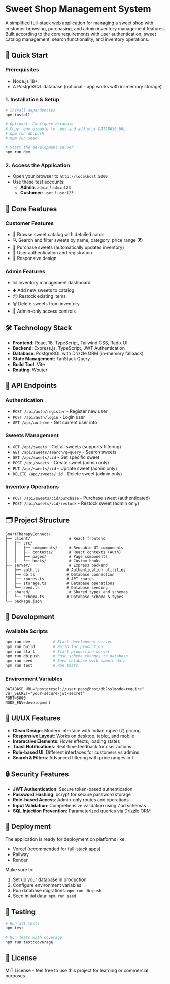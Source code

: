 # Sweet Shop Management System

A simplified full-stack web application for managing a sweet shop with customer browsing, purchasing, and admin inventory management features. Built according to the core requirements with user authentication, sweet catalog management, search functionality, and inventory operations.

## 🚀 Quick Start

### Prerequisites
- Node.js 18+ 
- A PostgreSQL database (optional - app works with in-memory storage)

### 1. Installation & Setup

```bash
# Install dependencies
npm install

# Optional: Configure database
# Copy .env.example to .env and add your DATABASE_URL
# npm run db:push
# npm run seed

# Start the development server
npm run dev
```

### 2. Access the Application

- Open your browser to `http://localhost:5000`
- Use these test accounts:
  - **Admin**: `admin` / `admin123`
  - **Customer**: `user` / `user123`

## 🎯 Core Features

### Customer Features
- 🍭 Browse sweet catalog with detailed cards
- 🔍 Search and filter sweets by name, category, price range (₹)
- 🛒 Purchase sweets (automatically updates inventory)
- 👤 User authentication and registration
- 📱 Responsive design

### Admin Features
- 📊 Inventory management dashboard
- ➕ Add new sweets to catalog
- 📦 Restock existing items
- 🗑️ Delete sweets from inventory
- 👑 Admin-only access controls

## 🛠️ Technology Stack

- **Frontend**: React 18, TypeScript, Tailwind CSS, Radix UI
- **Backend**: Express.js, TypeScript, JWT Authentication
- **Database**: PostgreSQL with Drizzle ORM (in-memory fallback)
- **State Management**: TanStack Query
- **Build Tool**: Vite
- **Routing**: Wouter

## 📡 API Endpoints

### Authentication
- `POST /api/auth/register` - Register new user
- `POST /api/auth/login` - Login user  
- `GET /api/auth/me` - Get current user info

### Sweets Management
- `GET /api/sweets` - Get all sweets (supports filtering)
- `GET /api/sweets/search?q=query` - Search sweets
- `GET /api/sweets/:id` - Get specific sweet
- `POST /api/sweets` - Create sweet (admin only)
- `PUT /api/sweets/:id` - Update sweet (admin only)
- `DELETE /api/sweets/:id` - Delete sweet (admin only)

### Inventory Operations
- `POST /api/sweets/:id/purchase` - Purchase sweet (authenticated)
- `POST /api/sweets/:id/restock` - Restock sweet (admin only)

## 🗂️ Project Structure

```
SmartTherapyConnect/
├── client/                 # React frontend
│   ├── src/
│   │   ├── components/     # Reusable UI components
│   │   ├── contexts/       # React contexts (Auth)
│   │   ├── pages/          # Page components
│   │   └── hooks/          # Custom hooks
├── server/                 # Express backend
│   ├── auth.ts            # Authentication utilities
│   ├── db.ts              # Database connection
│   ├── routes.ts          # API routes
│   ├── storage.ts         # Database operations
│   └── seed.ts            # Database seeding
├── shared/                 # Shared types and schemas
│   └── schema.ts          # Database schema & types
└── package.json
```

## 🔧 Development

### Available Scripts

```bash
npm run dev          # Start development server
npm run build        # Build for production
npm run start        # Start production server
npm run db:push      # Push schema changes to database
npm run seed         # Seed database with sample data
npm run test         # Run tests
```

### Environment Variables

```env
DATABASE_URL="postgresql://user:pass@host/db?sslmode=require"
JWT_SECRET="your-secure-jwt-secret"
PORT=5000
NODE_ENV=development
```

## 🎨 UI/UX Features

- **Clean Design**: Modern interface with Indian rupee (₹) pricing
- **Responsive Layout**: Works on desktop, tablet, and mobile
- **Interactive Elements**: Hover effects, loading states
- **Toast Notifications**: Real-time feedback for user actions
- **Role-based UI**: Different interfaces for customers vs admins
- **Search & Filters**: Advanced filtering with price ranges in ₹

## 🔒 Security Features

- **JWT Authentication**: Secure token-based authentication
- **Password Hashing**: bcrypt for secure password storage
- **Role-based Access**: Admin-only routes and operations
- **Input Validation**: Comprehensive validation using Zod schemas
- **SQL Injection Prevention**: Parameterized queries via Drizzle ORM

## 🚀 Deployment

The application is ready for deployment on platforms like:
- Vercel (recommended for full-stack apps)
- Railway
- Render

Make sure to:
1. Set up your database in production
2. Configure environment variables
3. Run database migrations: `npm run db:push`
4. Seed initial data: `npm run seed`

## 🧪 Testing

```bash
# Run all tests
npm test

# Run tests with coverage
npm run test:coverage
```

## 📄 License

MIT License - feel free to use this project for learning or commercial purposes.